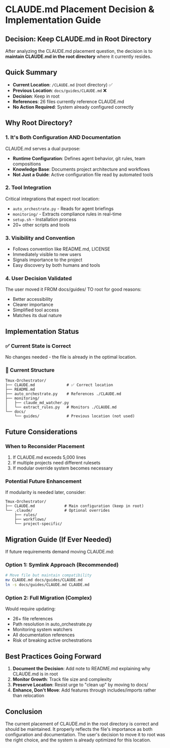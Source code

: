 # CLAUDE.md Placement Decision & Implementation Guide

## Decision: Keep CLAUDE.md in Root Directory

After analyzing the CLAUDE.md placement question, the decision is to **maintain CLAUDE.md in the root directory** where it currently resides.

## Quick Summary

- **Current Location**: `/CLAUDE.md` (root directory) ✅
- **Previous Location**: `docs/guides/CLAUDE.md` ❌
- **Decision**: Keep in root
- **References**: 26 files currently reference CLAUDE.md
- **No Action Required**: System already configured correctly

## Why Root Directory?

### 1. It's Both Configuration AND Documentation
CLAUDE.md serves a dual purpose:
- **Runtime Configuration**: Defines agent behavior, git rules, team compositions
- **Knowledge Base**: Documents project architecture and workflows
- **Not Just a Guide**: Active configuration file read by automated tools

### 2. Tool Integration
Critical integrations that expect root location:
- `auto_orchestrate.py` - Reads for agent briefings
- `monitoring/` - Extracts compliance rules in real-time
- `setup.sh` - Installation process
- 20+ other scripts and tools

### 3. Visibility and Convention
- Follows convention like README.md, LICENSE
- Immediately visible to new users
- Signals importance to the project
- Easy discovery by both humans and tools

### 4. User Decision Validated
The user moved it FROM docs/guides/ TO root for good reasons:
- Better accessibility
- Clearer importance
- Simplified tool access
- Matches its dual nature

## Implementation Status

### ✅ Current State is Correct
No changes needed - the file is already in the optimal location.

### 📁 Current Structure
```
Tmux-Orchestrator/
├── CLAUDE.md              # ✅ Correct location
├── README.md
├── auto_orchestrate.py    # References ./CLAUDE.md
├── monitoring/
│   ├── claude_md_watcher.py
│   └── extract_rules.py   # Monitors ./CLAUDE.md
└── docs/
    └── guides/            # Previous location (not used)
```

## Future Considerations

### When to Reconsider Placement
1. If CLAUDE.md exceeds 5,000 lines
2. If multiple projects need different rulesets  
3. If modular override system becomes necessary

### Potential Future Enhancement
If modularity is needed later, consider:
```
Tmux-Orchestrator/
├── CLAUDE.md             # Main configuration (keep in root)
└── .claude/              # Optional overrides
    ├── rules/
    ├── workflows/
    └── project-specific/
```

## Migration Guide (If Ever Needed)

If future requirements demand moving CLAUDE.md:

### Option 1: Symlink Approach (Recommended)
```bash
# Move file but maintain compatibility
mv CLAUDE.md docs/guides/CLAUDE.md
ln -s docs/guides/CLAUDE.md CLAUDE.md
```

### Option 2: Full Migration (Complex)
Would require updating:
- 26+ file references
- Path resolution in auto_orchestrate.py
- Monitoring system watchers
- All documentation references
- Risk of breaking active orchestrations

## Best Practices Going Forward

1. **Document the Decision**: Add note to README.md explaining why CLAUDE.md is in root
2. **Monitor Growth**: Track file size and complexity
3. **Preserve Location**: Resist urge to "clean up" by moving to docs/
4. **Enhance, Don't Move**: Add features through includes/imports rather than relocation

## Conclusion

The current placement of CLAUDE.md in the root directory is correct and should be maintained. It properly reflects the file's importance as both configuration and documentation. The user's decision to move it to root was the right choice, and the system is already optimized for this location.